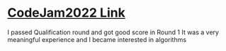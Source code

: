 # [CodeJam2022 Link](https://codingcompetitions.withgoogle.com/codejam/schedule)
I passed Qualification round and got good score in Round 1
It was a very meaningful experience and I became interested in algorithms
